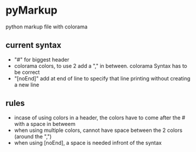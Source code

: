 # pyMarkup
python markup file with colorama

## current syntax 
- "#" for biggest header
- colorama colors, to use 2 add a "," in between. colorama Syntax has to be correct
- "[noEnd]" add at end of line to specify that line printing without creating a new line

## rules 
- incase of using colors in a header, the colors have to come after the # with a space in betweem
- when using multiple colors, cannot have space between the 2 colors (around the ",")
- when using [noEnd], a space is needed infront of the syntax

